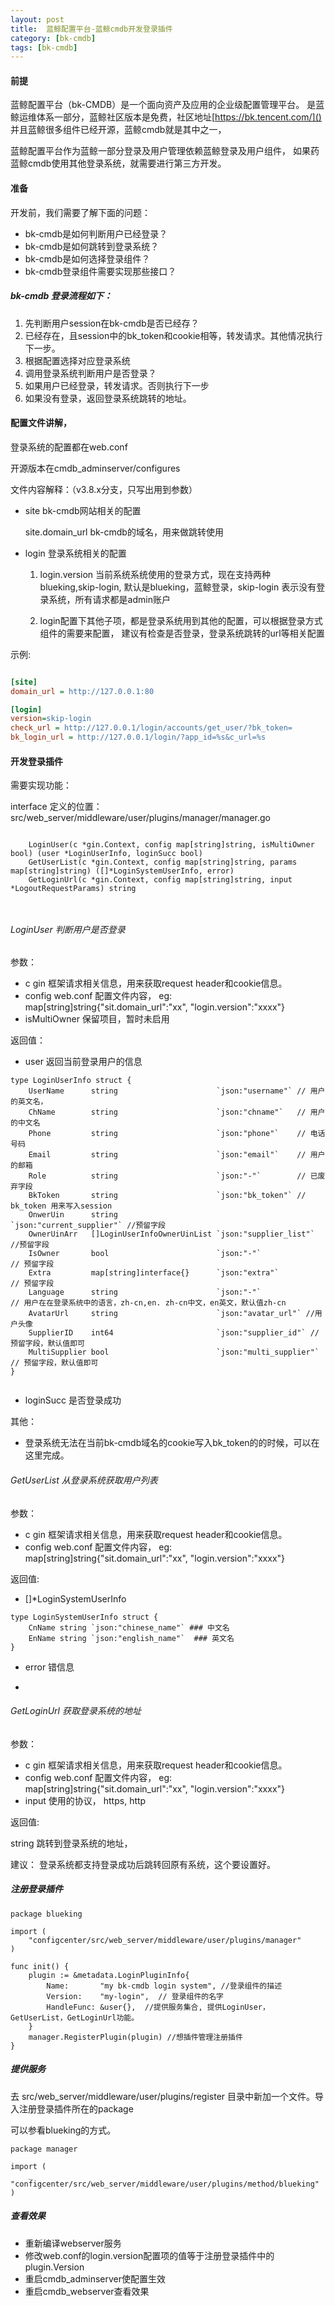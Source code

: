 ```yaml
---
layout: post
title:  蓝鲸配置平台-蓝鲸cmdb开发登录插件
category: [bk-cmdb]
tags: [bk-cmdb]
---
```



#### 前提

蓝鲸配置平台（bk-CMDB）是一个面向资产及应用的企业级配置管理平台。
是蓝鲸运维体系一部分，蓝鲸社区版本是免费，社区地址[https://bk.tencent.com/]()
并且蓝鲸很多组件已经开源，蓝鲸cmdb就是其中之一，

蓝鲸配置平台作为蓝鲸一部分登录及用户管理依赖蓝鲸登录及用户组件， 
如果药蓝鲸cmdb使用其他登录系统，就需要进行第三方开发。 



#### 准备

开发前，我们需要了解下面的问题：

- bk-cmdb是如何判断用户已经登录？
- bk-cmdb是如何跳转到登录系统？
- bk-cmdb是如何选择登录组件？ 
- bk-cmdb登录组件需要实现那些接口？

##### bk-cmdb 登录流程如下：

1. 先判断用户session在bk-cmdb是否已经存？
2. 已经存在，且session中的bk_token和cookie相等，转发请求。其他情况执行下一步。
1. 根据配置选择对应登录系统
2. 调用登录系统判断用户是否登录？
3. 如果用户已经登录，转发请求。否则执行下一步
4. 如果没有登录，返回登录系统跳转的地址。

#### 配置文件讲解，

登录系统的配置都在web.conf

开源版本在cmdb_adminserver/configures

文件内容解释：（v3.8.x分支，只写出用到参数）

- site bk-cmdb网站相关的配置

    site.domain_url bk-cmdb的域名，用来做跳转使用

- login 登录系统相关的配置
   
   1. login.version 当前系统系统使用的登录方式，现在支持两种blueking,skip-login,
 默认是blueking，蓝鲸登录，skip-login 表示没有登录系统，所有请求都是admin账户
 
   2. login配置下其他子项，都是登录系统用到其他的配置，可以根据登录方式组件的需要来配置，
   建议有检查是否登录，登录系统跳转的url等相关配置

示例:
```ini

[site]
domain_url = http://127.0.0.1:80

[login]
version=skip-login  
check_url = http://127.0.0.1/login/accounts/get_user/?bk_token=
bk_login_url = http://127.0.0.1/login/?app_id=%s&c_url=%s


```



#### 开发登录插件

需要实现功能：

interface 定义的位置：src/web_server/middleware/user/plugins/manager/manager.go

```interface

	LoginUser(c *gin.Context, config map[string]string, isMultiOwner bool) (user *LoginUserInfo, loginSucc bool)
	GetUserList(c *gin.Context, config map[string]string, params map[string]string) ([]*LoginSystemUserInfo, error)
	GetLoginUrl(c *gin.Context, config map[string]string, input *LogoutRequestParams) string



```

######  LoginUser 判断用户是否登录

参数：
 - c  gin 框架请求相关信息，用来获取request header和cookie信息。 
 - config  web.conf 配置文件内容， eg: map[string]string{"sit.domain_url":"xx", "login.version":"xxxx"}
 - isMultiOwner 保留项目，暂时未启用
 
 返回值：
 - user 返回当前登录用户的信息
``` golang struct 
type LoginUserInfo struct {
	UserName      string                      `json:"username"` // 用户的英文名，
	ChName        string                      `json:"chname"`   // 用户的中文名
	Phone         string                      `json:"phone"`    // 电话号码
	Email         string                      `json:"email"`    // 用户的邮箱 
	Role          string                      `json:"-"`        // 已废弃字段
	BkToken       string                      `json:"bk_token"` // bk_token 用来写入session
	OnwerUin      string                      `json:"current_supplier"` //预留字段
	OwnerUinArr   []LoginUserInfoOwnerUinList `json:"supplier_list"` //预留字段
	IsOwner       bool                        `json:"-"`             // 预留字段
	Extra         map[string]interface{}      `json:"extra"`         // 预留字段
	Language      string                      `json:"-"`             // 用户在在登录系统中的语言，zh-cn,en. zh-cn中文，en英文，默认值zh-cn
	AvatarUrl     string                      `json:"avatar_url"` //用户头像
	SupplierID    int64                       `json:"supplier_id"` // 预留字段，默认值即可
	MultiSupplier bool                        `json:"multi_supplier"` // 预留字段，默认值即可
}


```
 - loginSucc 是否登录成功
 
 其他：
 
 - 登录系统无法在当前bk-cmdb域名的cookie写入bk_token的的时候，可以在这里完成。 



######  GetUserList 从登录系统获取用户列表

参数：
 - c  gin 框架请求相关信息，用来获取request header和cookie信息。 
 - config  web.conf 配置文件内容， eg: map[string]string{"sit.domain_url":"xx", "login.version":"xxxx"}
 
 返回值:
 
- []*LoginSystemUserInfo 

``` golang struct 
type LoginSystemUserInfo struct {
	CnName string `json:"chinese_name"` ### 中文名
	EnName string `json:"english_name"`  ### 英文名
}

```

- error 错信息

-

######  GetLoginUrl 获取登录系统的地址

参数：
 - c  gin 框架请求相关信息，用来获取request header和cookie信息。 
 - config  web.conf 配置文件内容， eg: map[string]string{"sit.domain_url":"xx", "login.version":"xxxx"}
 - input 使用的协议， https, http
 
返回值:

string 跳转到登录系统的地址，

建议：
登录系统都支持登录成功后跳转回原有系统，这个要设置好。 


##### 注册登录插件

```glang
package blueking

import (
	"configcenter/src/web_server/middleware/user/plugins/manager"
)

func init() {
	plugin := &metadata.LoginPluginInfo{
		Name:       "my bk-cmdb login system", //登录组件的描述
		Version:    "my-login",  // 登录组件的名字
		HandleFunc: &user{},  //提供服务集合, 提供LoginUser，GetUserList，GetLoginUrl功能。
	}
	manager.RegisterPlugin(plugin) //想插件管理注册插件
}

```


#####  提供服务

去 src/web_server/middleware/user/plugins/register 目录中新加一个文件。导入注册登录插件所在的package

可以参看blueking的方式。 

```golang 
package manager

import (
	_ "configcenter/src/web_server/middleware/user/plugins/method/blueking"
)

```


#####  查看效果

- 重新编译webserver服务
- 修改web.conf的login.version配置项的值等于注册登录插件中的plugin.Version
- 重启cmdb_adminserver使配置生效
- 重启cmdb_webserver查看效果
